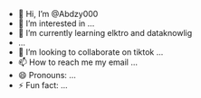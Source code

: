 - 👋 Hi, I’m @Abdzy000
- 👀 I’m interested in ...
- 🌱 I’m currently learning elktro and dataknowlig
-  ...
- 💞️ I’m looking to collaborate on tiktok ...
- 📫 How to reach me my email ...
- 😄 Pronouns: ...
- ⚡ Fun fact: ...

<!---
Abdzy000/Abdzy000 is a ✨ special ✨ repository because its `README.md` (this file) appears on your GitHub profile.
You can click the Preview link to take a look at your changes.
--->
